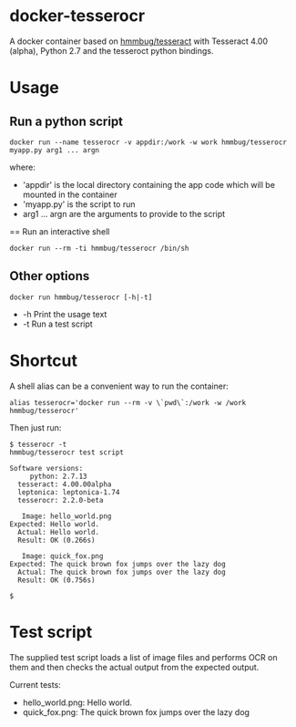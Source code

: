 # docker-tesserocr

A docker container based on [hmmbug/tesseract](https://github.com/hmmbug/docker-tesseract) with Tesseract 4.00 (alpha), Python 2.7 and the tesseroct python bindings.

# Usage

## Run a python script

```
docker run --name tesserocr -v appdir:/work -w work hmmbug/tesserocr myapp.py arg1 ... argn
```

where:

- 'appdir' is the local directory containing the app code which will be mounted in the container
- 'myapp.py' is the script to run
- arg1 ... argn are the arguments to provide to the script

== Run an interactive shell

```
docker run --rm -ti hmmbug/tesserocr /bin/sh
```

## Other options

```
docker run hmmbug/tesserocr [-h|-t]
```

- -h  Print the usage text
- -t  Run a test script

# Shortcut

A shell alias can be a convenient way to run the container:

```
alias tesserocr='docker run --rm -v \`pwd\`:/work -w /work hmmbug/tesserocr'
```

Then just run:

```
$ tesserocr -t
hmmbug/tesserocr test script

Software versions:
     python: 2.7.13
  tesseract: 4.00.00alpha
  leptonica: leptonica-1.74
  tesserocr: 2.2.0-beta

   Image: hello_world.png
Expected: Hello world.
  Actual: Hello world.
  Result: OK (0.266s)

   Image: quick_fox.png
Expected: The quick brown fox jumps over the lazy dog
  Actual: The quick brown fox jumps over the lazy dog
  Result: OK (0.756s)

$
```

# Test script

The supplied test script loads a list of image files and performs OCR on them
and then checks the actual output from the expected output.

Current tests:

- hello_world.png: Hello world.
- quick_fox.png: The quick brown fox jumps over the lazy dog
